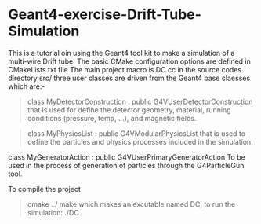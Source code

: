 # Geant4-exercise-Drift-Tube-Simulation
This is a tutorial oin using the Geant4 tool kit to make a simulation of a multi-wire Drift tube.
The basic CMake configuration options are defined in CMakeLists.txt file
The main project macro is DC.cc in the source codes directory src/
three user classes are driven from the Geant4 base claesses which are:-

> class MyDetectorConstruction : public G4VUserDetectorConstruction
that is used for define the detector geometry, material, running conditions (pressure, temp, ...), and magnetic fields.

> class MyPhysicsList : public G4VModularPhysicsList
that is used to define the particles and physics processes included in the simulation.

class MyGeneratorAction : public G4VUserPrimaryGeneratorAction
To be used in the process of generation of particles through the G4ParticleGun tool.

To compile the project
> cmake ../
> make
which makes an excutable named DC, to run the simulation:
> ./DC
